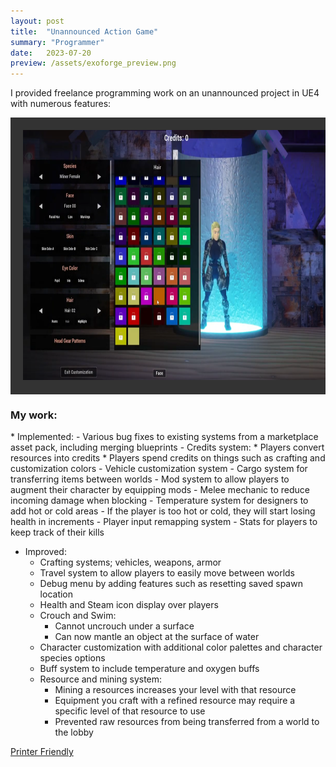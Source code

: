 ```yaml
---
layout: post
title:  "Unannounced Action Game"
summary: "Programmer"
date:   2023-07-20
preview: /assets/exoforge_preview.png
---
```

I provided freelance programming work on an unannounced project in UE4 with numerous features:<br>

<!--![Picture 1](/assets/save_game_plugin.png)-->

<style>
div.scroll-container 
{
  background-color: #333;
  overflow: auto;
  white-space: nowrap;
  padding: 10px;
}

div.scroll-container img 
{
  padding: 10px;
}
highlight 
{
    color: #2A9094;
}
</style>
<meta name="viewport" content="width=device-width, initial-scale=1.0"> 
<div class="dont-print">
  <body>
    <div class="scroll-container">
      <img src="/assets/exoforge_character_customization.png" alt="character" width="600" height="400">
      <img src="/assets/exoforge_character_customization_palettes.png" alt="palettes" width="600" height="400">
      <img src="/assets/exoforge_character_customization_close_palette.png" alt="closePalette" width="600" height="400">
      <img src="/assets/exoforge_crafting.png" alt="crafting" width="600" height="400">
      <img src="/assets/exoforge_inventory.png" alt="inventory" width="600" height="400">
      <img src="/assets/exoforge_UI_improvements.png" alt="UI" width="600" height="400">
      <img src="/assets/exoforge_vehicle_customization.png" alt="vehicle" width="600" height="400">
    </div>
  </body>
</div>

<h3>My work:</h3>
* Implemented:
  - Various bug fixes to existing systems from a marketplace asset pack, including merging blueprints
  - Credits system:
    * Players convert resources into credits
    * Players spend credits on things such as crafting and customization colors
  - Vehicle customization system
  - Cargo system for transferring items between worlds
  - Mod system to allow players to augment their character by equipping mods
  - Melee mechanic to reduce incoming damage when blocking
  - Temperature system for designers to add hot or cold areas
    - If the player is too hot or cold, they will start losing health in increments
  - Player input remapping system
  - Stats for players to keep track of their kills

* Improved:
  - Crafting systems; vehicles, weapons, armor
  - Travel system to allow players to easily move between worlds
  - Debug menu by adding features such as resetting saved spawn location
  - Health and Steam icon display over players
  - Crouch and Swim:
    - Cannot uncrouch under a surface
    - Can now mantle an object at the surface of water
  - Character customization with additional color palettes and character species options
  - Buff system to include temperature and oxygen buffs
  - Resource and mining system:
    - Mining a resources increases your level with that resource
    - Equipment you craft with a refined resource may require a specific level of that resource to use
    - Prevented raw resources from being transferred from a world to the lobby  

<div class="dont-print">
    <p>
        <a href="javascript:window.print();">Printer Friendly</a>
    </p>
</div>